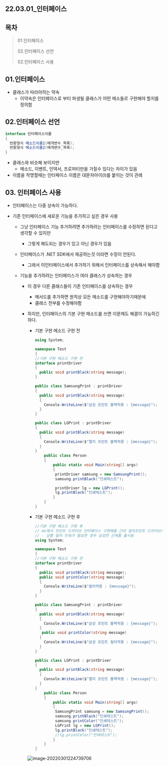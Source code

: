 ## 22.03.01_인터페이스

## 목차

> 01.인터페이스
>
> 02.인터페이스 선언
>
> 02.인터페이스 사용

## 01.인터페이스

- 클래스가 따라야하는 약속
  - 이약속은 인터페이스로 부터 파생될 클래스가 어떤 메소들르 구현해야 할지를 정의함

## 02.인터페이스 선언

```csharp
interface 인터페이스이름
{
  반환형식 메소드이름1(매개변수_목록);
  반환형식 메소드이름2(매개변수_목록);
}
```

- 클래스와 비슷해 보이지만
  - 메소드, 이벤트, 인덱서, 프로퍼티만을 가질수 있다는 차이가 있음
- 이름을 작명할때는 인터페이스 이름은 대문자아이(I)를 붙이는 것이 관례 

## 03. 인터페이스 사용

- 인터페이스는 다중 상속이 가능하다.

- 기존 인터페이스에 새로운 기능을 추가하고 싶은 경우 사용

  - 그냥 인터페이스 기능 추가하려면 추가하려는 인터페이스를 수정하면 된다고 생각할 수 있지만

    - 그렇게 해도되는 경우가 있고 아닌 경우가 있음

  - 인터페이스가 .NET SDK에서 제공하는것 이라면 수정이 안된다.

    - 그래서 이인터페이스에서 추가하기 위해서 인터페이스를 상속해서 해야함

  - 기능을 추가하려는 인터페이스가 여러 클래스가 상속하는 경우

    - 이 경우 다른 클래스들이 기존 인터페이스를 상속하는 경우 

      - 메서드를 추가하면 원칙상 모든 메소드를 구현해야하기때문에 
      - 클래스 전부를 수정해야함

    - 하지만, 인터페이스의 기본 구현 메소드를 쓰면 이문제도 해결이 가능하긴하다.

      - 기본 구현 메소드 구현 전

        ```csharp
        using System;
        
        namespace Test
        {
        //기본 구현 메소드 구현 전
        interface printDriver
        {
          public void printBlack(string message);
        }
        
        public class SamsungPrint : printDriver
        {
          public void printBlack(string message)
          {
            Console.WriteLine($"삼성 프린트 블랙적용 : {message}");
          }
        }
        
        public class LGPrint : printDriver
        {
          public void printBlack(string message)
          {
            Console.WriteLine($"엘지 프린트 블랙적용 : {message}");
          }
        }
            public class Person
            {
                public static void Main(string[] args)
                {
                 printDriver samsung = new SamsungPrint();
                 samsung.printBlack("인쇄테스트");
        
                 printDriver lg = new LGPrint();
                 lg.printBlack("인쇄테스트");
                }
            }
        }
        ```

      - 기본 구현 메소드 구현 후

        ```csharp
        //기본 구현 메소드 구현 후
        // ms에서 프린트 드라이브 인터페이스 구현해줌 근데 컬러프린트 드라이브가 생긴 상황
        // - 상황 컬러 인쇄가 필요한 경우 삼성만 신제품 출시됨
        using System;
        
        namespace Test
        {
        //기본 구현 메소드 구현 전
        interface printDriver
        {
          public void printBlack(string message);
          public void printColor(string message)
          {
            Console.WriteLine($"컬러적용 : {message}");
          }
        }
        
        public class SamsungPrint : printDriver
        {
          public void printBlack(string message)
          {
            Console.WriteLine($"삼성 프린트 블랙적용 : {message}");
          }
           public void printColor(string message)
          {
            Console.WriteLine($"삼성 프린트 컬러적용 : {message}");
          }
        }
        
        public class LGPrint : printDriver
        {
          public void printBlack(string message)
          {
            Console.WriteLine($"엘지 프린트 블랙적용 : {message}");
          }
        }
            public class Person
            {
                public static void Main(string[] args)
                {
                 SamsungPrint samsung = new SamsungPrint();
                 samsung.printBlack("인쇄테스트");
                 samsung.printColor("인쇄테스트");
                 LGPrint lg = new LGPrint();
                 lg.printBlack("인쇄테스트");
                 //lg.printColor("인쇄테스트");
                }
            }
        }
        
        ```

      ![image-20220301224739706](22.03.01_.assets/image-20220301224739706.png)
